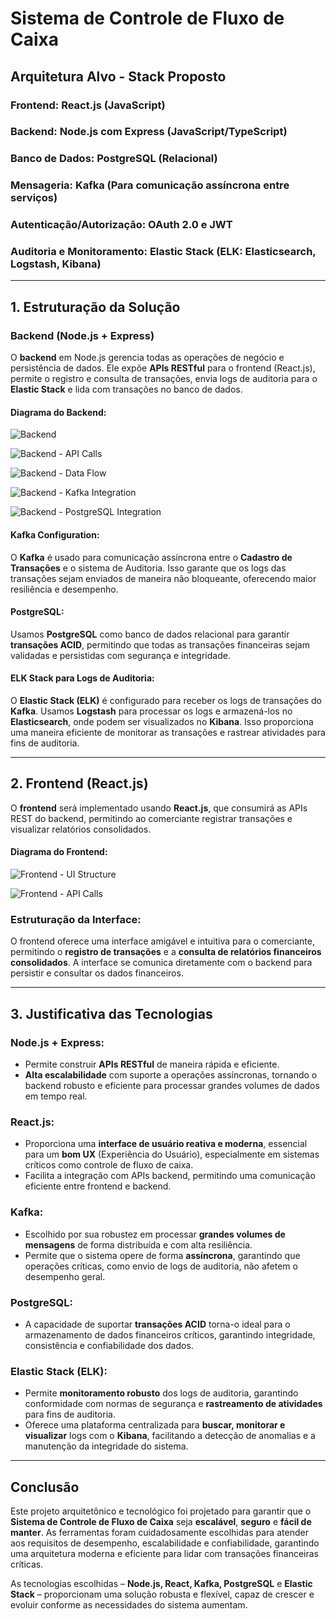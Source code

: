 # Sistema de Controle de Fluxo de Caixa

## Arquitetura Alvo - Stack Proposto

### Frontend: React.js (JavaScript)
### Backend: Node.js com Express (JavaScript/TypeScript)
### Banco de Dados: PostgreSQL (Relacional)
### Mensageria: Kafka (Para comunicação assíncrona entre serviços)
### Autenticação/Autorização: OAuth 2.0 e JWT
### Auditoria e Monitoramento: Elastic Stack (ELK: Elasticsearch, Logstash, Kibana)

---

## 1. Estruturação da Solução

### Backend (Node.js + Express)

O **backend** em Node.js gerencia todas as operações de negócio e persistência de dados. Ele expõe **APIs RESTful** para o frontend (React.js), permite o registro e consulta de transações, envia logs de auditoria para o **Elastic Stack** e lida com transações no banco de dados.

#### Diagrama do Backend:

![Backend](01.png)

![Backend - API Calls](02.png)

![Backend - Data Flow](03.png)

![Backend - Kafka Integration](04.png)

![Backend - PostgreSQL Integration](05.png)

#### Kafka Configuration:

O **Kafka** é usado para comunicação assíncrona entre o **Cadastro de Transações** e o sistema de Auditoria. Isso garante que os logs das transações sejam enviados de maneira não bloqueante, oferecendo maior resiliência e desempenho.

#### PostgreSQL:

Usamos **PostgreSQL** como banco de dados relacional para garantir **transações ACID**, permitindo que todas as transações financeiras sejam validadas e persistidas com segurança e integridade.

#### ELK Stack para Logs de Auditoria:

O **Elastic Stack (ELK)** é configurado para receber os logs de transações do **Kafka**. Usamos **Logstash** para processar os logs e armazená-los no **Elasticsearch**, onde podem ser visualizados no **Kibana**. Isso proporciona uma maneira eficiente de monitorar as transações e rastrear atividades para fins de auditoria.

---

## 2. Frontend (React.js)

O **frontend** será implementado usando **React.js**, que consumirá as APIs REST do backend, permitindo ao comerciante registrar transações e visualizar relatórios consolidados.

#### Diagrama do Frontend:

![Frontend - UI Structure](f01.png)

![Frontend - API Calls](f02.png)

### Estruturação da Interface:

O frontend oferece uma interface amigável e intuitiva para o comerciante, permitindo o **registro de transações** e a **consulta de relatórios financeiros consolidados**. A interface se comunica diretamente com o backend para persistir e consultar os dados financeiros.

---

## 3. Justificativa das Tecnologias

### Node.js + Express:
- Permite construir **APIs RESTful** de maneira rápida e eficiente.
- **Alta escalabilidade** com suporte a operações assíncronas, tornando o backend robusto e eficiente para processar grandes volumes de dados em tempo real.

### React.js:
- Proporciona uma **interface de usuário reativa e moderna**, essencial para um **bom UX** (Experiência do Usuário), especialmente em sistemas críticos como controle de fluxo de caixa.
- Facilita a integração com APIs backend, permitindo uma comunicação eficiente entre frontend e backend.

### Kafka:
- Escolhido por sua robustez em processar **grandes volumes de mensagens** de forma distribuída e com alta resiliência.
- Permite que o sistema opere de forma **assíncrona**, garantindo que operações críticas, como envio de logs de auditoria, não afetem o desempenho geral.

### PostgreSQL:
- A capacidade de suportar **transações ACID** torna-o ideal para o armazenamento de dados financeiros críticos, garantindo integridade, consistência e confiabilidade dos dados.

### Elastic Stack (ELK):
- Permite **monitoramento robusto** dos logs de auditoria, garantindo conformidade com normas de segurança e **rastreamento de atividades** para fins de auditoria.
- Oferece uma plataforma centralizada para **buscar, monitorar e visualizar** logs com o **Kibana**, facilitando a detecção de anomalias e a manutenção da integridade do sistema.

---

## Conclusão

Este projeto arquitetônico e tecnológico foi projetado para garantir que o **Sistema de Controle de Fluxo de Caixa** seja **escalável**, **seguro** e **fácil de manter**. As ferramentas foram cuidadosamente escolhidas para atender aos requisitos de desempenho, escalabilidade e confiabilidade, garantindo uma arquitetura moderna e eficiente para lidar com transações financeiras críticas.

As tecnologias escolhidas – **Node.js, React, Kafka, PostgreSQL** e **Elastic Stack** – proporcionam uma solução robusta e flexível, capaz de crescer e evoluir conforme as necessidades do sistema aumentam.
